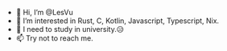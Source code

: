 - 👋 Hi, I’m @LesVu
- 👀 I’m interested in Rust, C, Kotlin, Javascript, Typescript, Nix.
- 🌱 I need to study in university.😥
- 📫 Try not to reach me.

<!---
LesVu/LesVu is a ✨ special ✨ repository because its `README.md` (this file) appears on your GitHub profile.
You can click the Preview link to take a look at your changes.
--->
